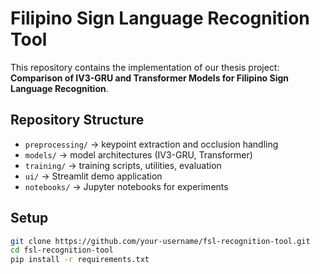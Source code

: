 # Filipino Sign Language Recognition Tool

This repository contains the implementation of our thesis project:
**Comparison of IV3-GRU and Transformer Models for Filipino Sign Language Recognition**.

## Repository Structure

- `preprocessing/` → keypoint extraction and occlusion handling
- `models/` → model architectures (IV3-GRU, Transformer)
- `training/` → training scripts, utilities, evaluation
- `ui/` → Streamlit demo application
- `notebooks/` → Jupyter notebooks for experiments

## Setup

```bash
git clone https://github.com/your-username/fsl-recognition-tool.git
cd fsl-recognition-tool
pip install -r requirements.txt
```
